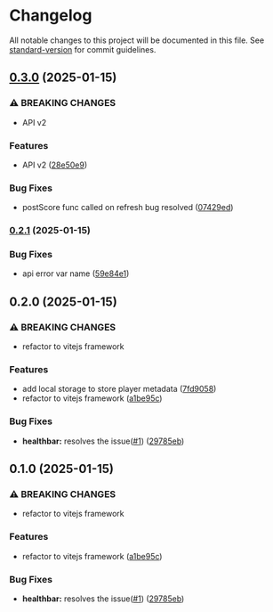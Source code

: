 # Changelog

All notable changes to this project will be documented in this file. See [standard-version](https://github.com/conventional-changelog/standard-version) for commit guidelines.

## [0.3.0](https://github.com/annalhq/miles-morales/compare/v0.2.1...v0.3.0) (2025-01-15)


### ⚠ BREAKING CHANGES

* API v2

### Features

* API v2 ([28e50e9](https://github.com/annalhq/miles-morales/commit/28e50e9eceba042bde3c92d88423bb80546690f3))


### Bug Fixes

* postScore func called on refresh bug resolved ([07429ed](https://github.com/annalhq/miles-morales/commit/07429ed08e06af429c09040889206bcc2b5893c5))

### [0.2.1](https://github.com/annalhq/miles-morales/compare/v0.2.0...v0.2.1) (2025-01-15)


### Bug Fixes

* api error var name ([59e84e1](https://github.com/annalhq/miles-morales/commit/59e84e1e4997f578d9558ae6084b9af09b63d1f8))

## 0.2.0 (2025-01-15)


### ⚠ BREAKING CHANGES

* refactor to vitejs framework

### Features

* add local storage to store player metadata ([7fd9058](https://github.com/annalhq/miles-morales/commit/7fd9058b26631e09035bc5f0209c43dfb6afd188))
* refactor to vitejs framework ([a1be95c](https://github.com/annalhq/miles-morales/commit/a1be95c9edf02a03dc0a2708ce539f2acd0f71e8))


### Bug Fixes

* **healthbar:** resolves the issue([#1](https://github.com/annalhq/miles-morales/issues/1)) ([29785eb](https://github.com/annalhq/miles-morales/commit/29785eb81566f2b402d1104c3a95ecd7646e125f))

## 0.1.0 (2025-01-15)


### ⚠ BREAKING CHANGES

* refactor to vitejs framework

### Features

* refactor to vitejs framework ([a1be95c](https://github.com/annalhq/miles-morales/commit/a1be95c9edf02a03dc0a2708ce539f2acd0f71e8))


### Bug Fixes

* **healthbar:** resolves the issue([#1](https://github.com/annalhq/miles-morales/issues/1)) ([29785eb](https://github.com/annalhq/miles-morales/commit/29785eb81566f2b402d1104c3a95ecd7646e125f))
